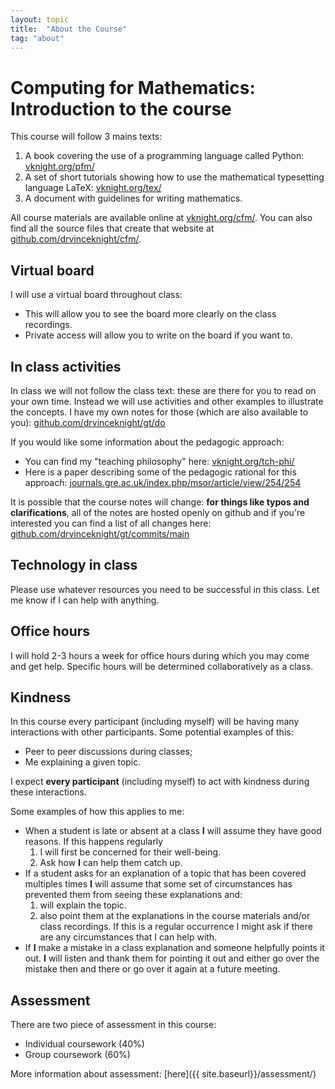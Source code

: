```yaml
---
layout: topic
title:  "About the Course"
tag: "about"
---
```


# Computing for Mathematics: Introduction to the course

This course will follow 3 mains texts:

1. A book covering the use of a programming language called Python:
   [vknight.org/pfm/](https://vknight.org/pfm/)
2. A set of short tutorials showing how to use the mathematical typesetting
   language LaTeX: [vknight.org/tex/](https://vknight.org/tex/)
3. A document with guidelines for writing mathematics.

All course materials are available online at
[vknight.org/cfm/](http://vknight.org/cfm/). You can also find all the source
files that create that website at
[github.com/drvinceknight/cfm/](https://github.com/drvinceknight/cfm/).

## Virtual board

I will use a virtual board throughout class:

- This will allow you to see the board more clearly on the class recordings.
- Private access will allow you to write on the board if you want to.

## In class activities

In class we will not follow the class text: these are there for you to read on
your own time. Instead we will use activities and other examples to illustrate
the concepts. I have my own notes for those (which are also available to you):
[github.com/drvinceknight/gt/do](https://github.com/drvinceknight/gt/tree/main/do)


If you would like some information about the pedagogic approach:

- You can find my "teaching philosophy" here: [vknight.org/tch-phi/](https://vknight.org/tch-phi/)
- Here is a paper describing some of the pedagogic rational for this approach: [journals.gre.ac.uk/index.php/msor/article/view/254/254](https://journals.gre.ac.uk/index.php/msor/article/view/254/254)

It is possible that the course notes will change: **for things like typos and
clarifications**, all of the notes are hosted openly on github and if you're
interested you can find a list of all changes here:
[github.com/drvinceknight/gt/commits/main](https://github.com/drvinceknight/gt/commits/main)

## Technology in class

Please use whatever resources you need to be successful in this class. Let me
know if I can help with anything.

## Office hours

I will hold 2-3 hours a week for office hours during which you may come and get
help. Specific hours will be determined collaboratively as a class.

## Kindness

In this course every participant (including myself) will be having many
interactions with other participants. Some potential examples of this:

-   Peer to peer discussions during classes;
-   Me explaining a given topic.

I expect **every participant** (including myself) to act with kindness
during these interactions.

Some examples of how this applies to me:

-   When a student is late or absent at a class **I** will assume they
    have good reasons. If this happens regularly
    1.  I will first be concerned for their well-being.
    2.  Ask how **I** can help them catch up.
-   If a student asks for an explanation of a topic that has been
    covered multiples times **I** will assume that some set of
    circumstances has prevented them from seeing these explanations and:
    1.  will explain the topic.
    2.  also point them at the explanations in the course materials
        and/or class recordings. If this is a regular occurrence I might
        ask if there are any circumstances that I can help with.
-   If **I** make a mistake in a class explanation and someone helpfully
    points it out. **I** will listen and thank them for pointing it out
    and either go over the mistake then and there or go over it again at
    a future meeting.

## Assessment

There are two piece of assessment in this course:

- Individual coursework (40%)
- Group coursework (60%)

More information about assessment: [here]({{ site.baseurl}}/assessment/)
